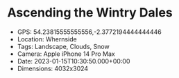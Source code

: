 # Ascending the Wintry Dales

- GPS: 54.23815555555556,-2.3772194444444446
- Location: Whernside
- Tags: Landscape, Clouds, Snow
- Camera: Apple iPhone 14 Pro Max
- Date: 2023-01-15T10:30:50.000+00:00
- Dimensions: 4032x3024
